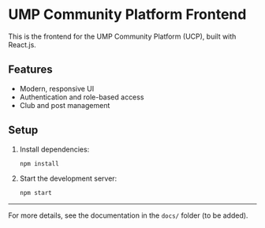 # UMP Community Platform Frontend

This is the frontend for the UMP Community Platform (UCP), built with React.js.

## Features
- Modern, responsive UI
- Authentication and role-based access
- Club and post management

## Setup
1. Install dependencies:
   ```bash
   npm install
   ```
2. Start the development server:
   ```bash
   npm start
   ```

---

For more details, see the documentation in the `docs/` folder (to be added).
